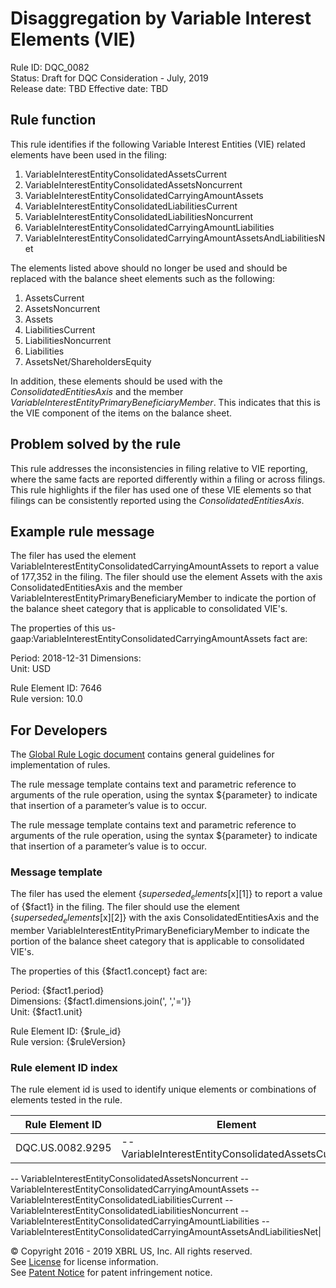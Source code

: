 # Disaggregation by Variable Interest Elements (VIE)
Rule ID: DQC_0082  
Status: Draft for DQC Consideration - July, 2019  
Release date: TBD
Effective date: TBD   

## Rule function
This rule identifies if the following Variable Interest Entities (VIE) related elements have been used in the filing:

1. VariableInterestEntityConsolidatedAssetsCurrent
2. VariableInterestEntityConsolidatedAssetsNoncurrent
3. VariableInterestEntityConsolidatedCarryingAmountAssets
4. VariableInterestEntityConsolidatedLiabilitiesCurrent
5. VariableInterestEntityConsolidatedLiabilitiesNoncurrent
6. VariableInterestEntityConsolidatedCarryingAmountLiabilities
7. VariableInterestEntityConsolidatedCarryingAmountAssetsAndLiabilitiesNet

The elements listed above should no longer be used and should be replaced with the balance sheet elements such as the following:

1. AssetsCurrent
2. AssetsNoncurrent
3. Assets
4. LiabilitiesCurrent
5. LiabilitiesNoncurrent
6. Liabilities
7. AssetsNet/ShareholdersEquity

In addition, these elements should be used with the _ConsolidatedEntitiesAxis_ and the member _VariableInterestEntityPrimaryBeneficiaryMember_. This indicates that this is the VIE component of the items on the balance sheet.  

## Problem solved by the rule
This rule addresses the inconsistencies in filing relative to VIE reporting, where the same facts are reported differently within a filing or across filings. This rule highlights if the filer has used one of these VIE elements so that filings can be consistently reported using the _ConsolidatedEntitiesAxis_.  

## Example rule message
The filer has used the element VariableInterestEntityConsolidatedCarryingAmountAssets to report a value of 177,352 in the filing. The filer should use the element Assets with the axis ConsolidatedEntitiesAxis and the member VariableInterestEntityPrimaryBeneficiaryMember to indicate the portion of the balance sheet category that is applicable to consolidated VIE's.  

The properties of this us-gaap:VariableInterestEntityConsolidatedCarryingAmountAssets fact are:

Period: 2018-12-31
Dimensions:  
Unit: USD

Rule Element ID: 7646  
Rule version: 10.0

## For Developers
The [Global Rule Logic document](https://github.com/DataQualityCommittee/dqc_us_rules/blob/master/docs/GlobalRuleLogic.md) contains general guidelines for implementation of rules.  

The rule message template contains text and parametric reference to arguments of the rule operation, using the syntax ${parameter} to indicate that insertion of a parameter’s value is to occur.  

The rule message template contains text and parametric reference to arguments of the rule operation, using the syntax ${parameter} to indicate that insertion of a parameter’s value is to occur.  

### Message template

The filer has used the element {$superseded_elements[$x][1]} to report a value of {$fact1} in the filing. The filer should use the element {$superseded_elements[$x][2]} with the axis ConsolidatedEntitiesAxis and the member VariableInterestEntityPrimaryBeneficiaryMember to indicate the portion of the balance sheet category that is applicable to consolidated VIE's.  

The properties of this {$fact1.concept} fact are:

Period: {$fact1.period}  
Dimensions: {$fact1.dimensions.join(', ','=')}  
Unit: {$fact1.unit}

Rule Element ID: {$rule_id}  
Rule version: {$ruleVersion}

### Rule element ID index
The rule element id is used to identify unique elements or combinations of elements tested in the rule.  

|Rule Element ID|Element|
|--------|--------|
|DQC.US.0082.9295| -- VariableInterestEntityConsolidatedAssetsCurrent
 -- VariableInterestEntityConsolidatedAssetsNoncurrent
 -- VariableInterestEntityConsolidatedCarryingAmountAssets
 -- VariableInterestEntityConsolidatedLiabilitiesCurrent
 -- VariableInterestEntityConsolidatedLiabilitiesNoncurrent
 -- VariableInterestEntityConsolidatedCarryingAmountLiabilities
 -- VariableInterestEntityConsolidatedCarryingAmountAssetsAndLiabilitiesNet|

© Copyright 2016 - 2019 XBRL US, Inc. All rights reserved.   
See [License](https://xbrl.us/dqc-license) for license information.  
See [Patent Notice](https://xbrl.us/dqc-patent) for patent infringement notice.  
